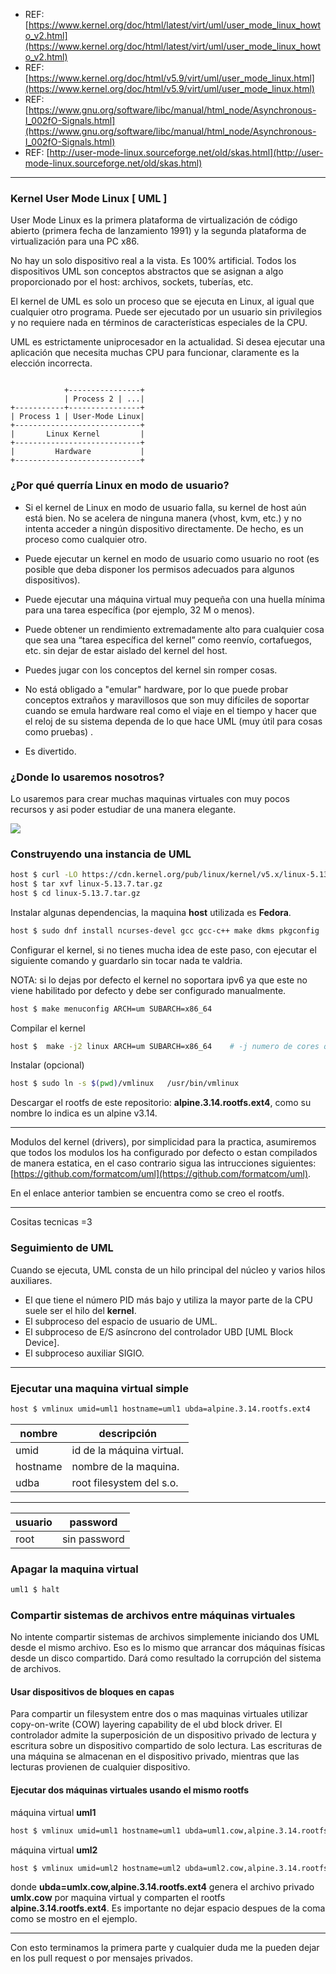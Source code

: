 - REF: [https://www.kernel.org/doc/html/latest/virt/uml/user_mode_linux_howto_v2.html](https://www.kernel.org/doc/html/latest/virt/uml/user_mode_linux_howto_v2.html) 
- REF: [https://www.kernel.org/doc/html/v5.9/virt/uml/user_mode_linux.html](https://www.kernel.org/doc/html/v5.9/virt/uml/user_mode_linux.html) 
- REF: [https://www.gnu.org/software/libc/manual/html_node/Asynchronous-I_002fO-Signals.html](https://www.gnu.org/software/libc/manual/html_node/Asynchronous-I_002fO-Signals.html) 
- REF: [http://user-mode-linux.sourceforge.net/old/skas.html](http://user-mode-linux.sourceforge.net/old/skas.html) 

***


### Kernel User Mode Linux [ UML ]

User Mode Linux es la primera plataforma de virtualización de código abierto (primera fecha de lanzamiento 1991) y la segunda plataforma de virtualización para una PC x86.

No hay un solo dispositivo real a la vista. Es 100% artificial. Todos los dispositivos UML son conceptos abstractos que se asignan a algo proporcionado por el host: archivos, sockets, tuberías, etc.

El kernel de UML es solo un proceso que se ejecuta en Linux, al igual que cualquier otro programa. Puede ser ejecutado por un usuario sin privilegios y no requiere nada en términos de características especiales de la CPU.

UML es estrictamente uniprocesador en la actualidad. Si desea ejecutar una aplicación que necesita muchas CPU para funcionar, claramente es la elección incorrecta.

~~~

            +----------------+
            | Process 2 | ...|
+-----------+----------------+
| Process 1 | User-Mode Linux|
+----------------------------+
|       Linux Kernel         |
+----------------------------+
|         Hardware           |
+----------------------------+
~~~

### ¿Por qué querría Linux en modo de usuario?

- Si el kernel de Linux en modo de usuario falla, su kernel de host aún está bien. No se acelera de ninguna manera (vhost, kvm, etc.) y no intenta acceder a ningún dispositivo directamente. De hecho, es un proceso como cualquier otro.

- Puede ejecutar un kernel en modo de usuario como usuario no root (es posible que deba disponer los permisos adecuados para algunos dispositivos).

- Puede ejecutar una máquina virtual muy pequeña con una huella mínima para una tarea específica (por ejemplo, 32 M o menos).

- Puede obtener un rendimiento extremadamente alto para cualquier cosa que sea una “tarea específica del kernel” como reenvío, cortafuegos, etc. sin dejar de estar aislado del kernel del host.

- Puedes jugar con los conceptos del kernel sin romper cosas.

- No está obligado a "emular" hardware, por lo que puede probar conceptos extraños y maravillosos que son muy difíciles de soportar cuando se emula hardware real como el viaje en el tiempo y hacer que el reloj de su sistema dependa de lo que hace UML (muy útil para cosas como pruebas) .

- Es divertido.

### ¿Donde lo usaremos nosotros?
Lo usaremos para crear muchas maquinas virtuales con muy pocos recursos y asi poder estudiar de una manera elegante.

![](/home/lowlevel/repos/uml-net/00/uml0.png) 

### Construyendo una instancia de UML

~~~bash
host $ curl -LO https://cdn.kernel.org/pub/linux/kernel/v5.x/linux-5.13.7.tar.gz
host $ tar xvf linux-5.13.7.tar.gz
host $ cd linux-5.13.7.tar.gz
~~~

Instalar algunas dependencias, la maquina **host** utilizada es **Fedora**.

~~~bash
host $ sudo dnf install ncurses-devel gcc gcc-c++ make dkms pkgconfig 
~~~

Configurar el kernel, si no tienes mucha idea de este paso, con ejecutar el siguiente comando y guardarlo sin tocar nada te valdria.

NOTA:  si lo dejas por defecto el kernel no soportara ipv6 ya que este no viene habilitado por defecto y debe ser configurado manualmente.

~~~bash
host $ make menuconfig ARCH=um SUBARCH=x86_64
~~~

Compilar el kernel

~~~bash
host $  make -j2 linux ARCH=um SUBARCH=x86_64    # -j numero de cores que se utilizan para compilar el kernel
~~~

Instalar (opcional)
~~~bash
host $ sudo ln -s $(pwd)/vmlinux   /usr/bin/vmlinux
~~~

Descargar el rootfs de este repositorio: **alpine.3.14.rootfs.ext4**, como su nombre lo indica es un alpine v3.14.

***

Modulos del kernel (drivers), por simplicidad para la practica, asumiremos que todos los modulos los ha configurado por defecto o estan compilados de manera estatica, en el caso contrario sigua las intrucciones siguientes: [https://github.com/formatcom/uml](https://github.com/formatcom/uml).

En el enlace anterior tambien se encuentra  como se creo el rootfs.

***

Cositas tecnicas =3 

###  Seguimiento de UML

Cuando se ejecuta, UML consta de un hilo principal del núcleo y varios hilos auxiliares.

- El que tiene el número PID más bajo y utiliza la mayor parte de la CPU suele ser el hilo del **kernel**.
- El subproceso del espacio de usuario de UML.
- El subproceso de E/S asíncrono del controlador UBD [UML Block Device].
- El subproceso auxiliar SIGIO.

***

### Ejecutar una maquina virtual simple

~~~bash
host $ vmlinux umid=uml1 hostname=uml1 ubda=alpine.3.14.rootfs.ext4
~~~
| nombre | descripción |
|--|--|
|  umid| id de la máquina virtual. |
|  hostname |  nombre de la maquina. |
|  udba | root filesystem del s.o.|

***

| usuario | password |
|--|--|
|  root | sin password|

### Apagar la maquina virtual

~~~bash
uml1 $ halt
~~~

### Compartir sistemas de archivos entre máquinas virtuales
No intente compartir sistemas de archivos simplemente iniciando dos UML desde el mismo archivo. Eso es lo mismo que arrancar dos máquinas físicas desde un disco compartido. Dará como resultado la corrupción del sistema de archivos.

#### Usar dispositivos de bloques en capas

Para compartir  un filesystem entre dos o mas maquinas virtuales utilizar copy-on-write (COW) layering capability de el ubd block driver. El controlador admite la superposición de un dispositivo privado de lectura y escritura sobre un dispositivo compartido de solo lectura. Las escrituras de una máquina se almacenan en el dispositivo privado, mientras que las lecturas provienen de cualquier dispositivo.

#### Ejecutar dos máquinas virtuales usando el mismo rootfs

máquina virtual **uml1**
~~~bash
host $ vmlinux umid=uml1 hostname=uml1 ubda=uml1.cow,alpine.3.14.rootfs.ext4
~~~

máquina virtual  **uml2**
~~~bash
host $ vmlinux umid=uml2 hostname=uml2 ubda=uml2.cow,alpine.3.14.rootfs.ext4
~~~

donde **ubda=umlx.cow,alpine.3.14.rootfs.ext4** genera el archivo privado **umlx.cow** por maquina virtual y comparten el rootfs **alpine.3.14.rootfs.ext4**. Es importante no dejar espacio despues de la coma como se mostro en el ejemplo.

***

Con esto terminamos la primera parte y cualquier duda me la pueden dejar en los pull request o por mensajes privados.
